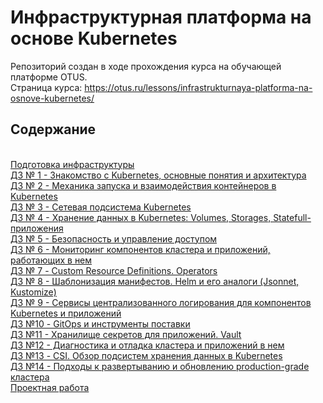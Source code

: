 # Инфраструктурная платформа на основе Kubernetes

Репозиторий создан в ходе прохождения курса на обучающей платформе OTUS.  
Страница курса: https://otus.ru/lessons/infrastrukturnaya-platforma-na-osnove-kubernetes/

## Содержание
<a name="top"></a>  
[Подготовка инфраструктуры](infrastructure/README.md)  
[ДЗ № 1 - Знакомство с Kubernetes, основные понятия и архитектура](kubernetes-intro/README.md)  
[ДЗ № 2 - Механика запуска и взаимодействия контейнеров в Kubernetes](kubernetes-controllers/README.md)  
[ДЗ № 3 - Сетевая подсистема Kubernetes](kubernetes-networks/README.md)  
[ДЗ № 4 - Хранение данных в Kubernetes: Volumes, Storages, Statefull-приложения](kubernetes-volumes/README.md)  
[ДЗ № 5 - Безопасность и управление доступом](kubernetes-security/README.md)  
[ДЗ № 6 - Мониторинг компонентов кластера и приложений, работающих в нем](kubernetes-monitoring/README.md)  
[ДЗ № 7 - Custom Resource Definitions. Operators](kubernetes-operators/README.md)  
[ДЗ № 8 - Шаблонизация манифестов. Helm и его аналоги (Jsonnet, Kustomize)](kubernetes-templating/README.md)  
[ДЗ № 9 - Сервисы централизованного логирования для компонентов Kubernetes и приложений](kubernetes-logging/README.md)  
[ДЗ №10 - GitOps и инструменты поставки](kubernetes-gitops/README.md)  
[ДЗ №11 - Хранилище секретов для приложений. Vault ](kubernetes-vault/README.md)  
[ДЗ №12 - Диагностика и отладка кластера и приложений в нем](kubernetes-debug/README.md)  
[ДЗ №13 - CSI. Обзор подсистем хранения данных в Kubernetes](kubernetes-storage/README.md)  
[ДЗ №14 - Подходы к развертыванию и обновлению production-grade кластера](kubernetes-production-clusters/README.md)  
[Проектная работа](https://gitlab.com/voitenkov/sock-shop/-/tree/main/)  
